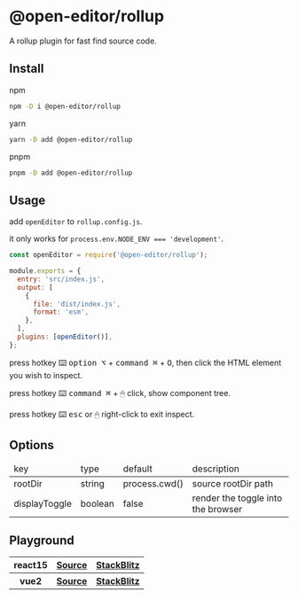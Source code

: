 # @open-editor/rollup

A rollup plugin for fast find source code.

## Install

npm

```bash
npm -D i @open-editor/rollup
```

yarn

```bash
yarn -D add @open-editor/rollup
```

pnpm

```bash
pnpm -D add @open-editor/rollup
```

## Usage

add `openEditor` to `rollup.config.js`.

it only works for `process.env.NODE_ENV === 'development'`.

```js
const openEditor = require('@open-editor/rollup');

module.exports = {
  entry: 'src/index.js',
  output: [
    {
      file: 'dist/index.js',
      format: 'esm',
    },
  ],
  plugins: [openEditor()],
};
```

press hotkey ⌨️ <kbd>option ⌥</kbd> + <kbd>command ⌘</kbd> + <kbd>O</kbd>, then click the HTML element you wish to inspect.

press hotkey ⌨️ <kbd>command ⌘</kbd> + 🖱 click, show component tree.

press hotkey ⌨️ <kbd>esc</kbd> or 🖱 right-click to exit inspect.

## Options

<table>
  <thead>
    <tr>
      <td>key</td>
      <td>type</td>
      <td>default</td>
      <td>description</td>
    </tr>
  </thead>
  <tbody>
    <tr>
     <td>rootDir</td>
     <td>string</td>
     <td>process.cwd()</td>
     <td>source rootDir path</td>
    </tr>
    <tr>
     <td>displayToggle</td>
     <td>boolean</td>
     <td>false</td>
     <td>render the toggle into the browser</td>
    </tr>
  </tbody>
</table>

## Playground

<table>
  <tbody> 
    <tr>
     <tr>
      <th>react15</th>
      <th>
        <a
          href="https://github.com/zjxxxxxxxxx/open-editor/tree/main/playground/rollup-react15"
        >
          Source
        </a>
      </th>
      <th>
        <a
          href="https://stackblitz.com/github/zjxxxxxxxxx/open-editor/tree/main/playground/rollup-react15"
        >
          StackBlitz
        </a>
      </th>
    </tr>
    <tr>
    <tr>
      <th>vue2</th>
      <th>
        <a
          href="https://github.com/zjxxxxxxxxx/open-editor/tree/main/playground/rollup-vue2"
        >
          Source
        </a>
      </th>
      <th>
        <a
          href="https://stackblitz.com/github/zjxxxxxxxxx/open-editor/tree/main/playground/rollup-vue2"
        >
          StackBlitz
        </a>
      </th>
    </tr>
  </tbody>
</table>
